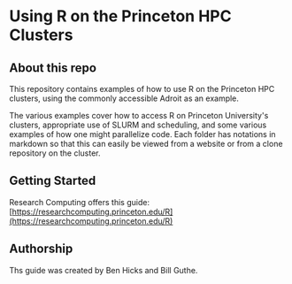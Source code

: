 # Using R on the Princeton HPC Clusters

## About this repo
This repository contains examples of how to use R on the Princeton HPC
clusters, using the commonly accessible Adroit as an example.

The various examples cover how to access R on Princeton University's clusters,
appropriate use of SLURM and scheduling, and some various examples of  how
one might parallelize code. Each folder has notations in markdown so that 
this can easily be viewed from a website or from a clone repository on
the cluster.

## Getting Started

Research Computing offers this guide: [https://researchcomputing.princeton.edu/R](https://researchcomputing.princeton.edu/R)

## Authorship

Ths guide was created by Ben Hicks and Bill Guthe.
